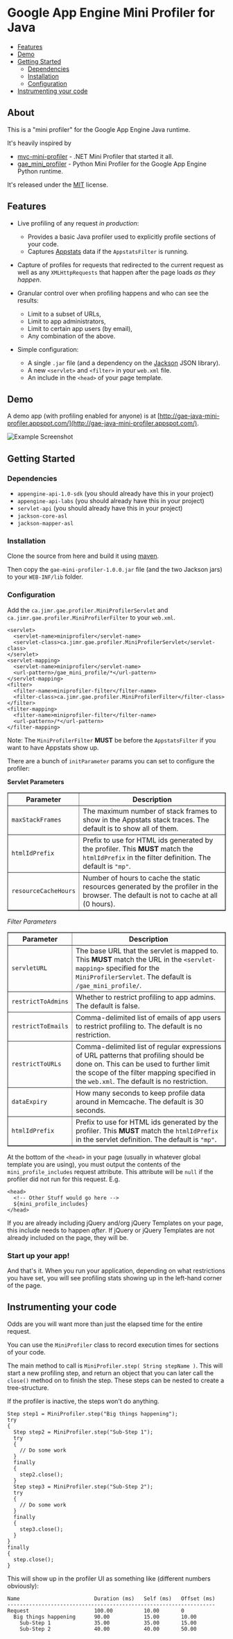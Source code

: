 Google App Engine Mini Profiler for Java
====================================

 - [Features](#features)
 - [Demo](#demo)
 - [Getting Started](#getting-started)
   - [Dependencies](#dependencies)
   - [Installation](#installation)
   - [Configuration](#configuration)
 - [Instrumenting your code](#instrumenting-code)

About
-----

This is a "mini profiler" for the Google App Engine Java runtime.

It's heavily inspired by

 - [mvc-mini-profiler][] - .NET Mini Profiler that started it all.
 - [gae\_mini\_profiler][gaeminiprofiler] - Python Mini Profiler for the Google App Engine Python runtime.

[mvc-mini-profiler]: http://code.google.com/p/mvc-mini-profiler
[gaeminiprofiler]: https://github.com/kamens/gae_mini_profiler

It's released under the [MIT](http://en.wikipedia.org/wiki/MIT_License) license.

<a name="features"></a>
Features
--------

 - Live profiling of any request _in production_:
 
   - Provides a basic Java profiler used to explicitly profile sections of your code.   
   - Captures [Appstats][] data if the `AppstatsFilter` is running.
   
 - Capture of profiles for requests that redirected to the current request as well as any `XMLHttpRequests` that happen after the page loads _as they happen_.
   
 - Granular control over when profiling happens and who can see the results:
 
   - Limit to a subset of URLs,
   - Limit to app administrators,
   - Limit to certain app users (by email),
   - Any combination of the above.
   
 - Simple configuration:
   
   - A single `.jar` file (and a dependency on the [Jackson][] JSON library).
   - A new `<servlet>` and `<filter>` in your `web.xml` file.
   - An include in the `<head>` of your page template.
   
[Appstats]: http://code.google.com/appengine/docs/java/tools/appstats.html
[Jackson]: http://jackson.codehaus.org/

<a name="demo"></a>
Demo
----

A demo app (with profiling enabled for anyone) is at [http://gae-java-mini-profiler.appspot.com/](http://gae-java-mini-profiler.appspot.com/).

<img src="http://gae-java-mini-profiler.appspot.com/images/screenshot-1.png" alt="Example Screenshot" style="max-width: 480px;">

<a name="getting-started"></a>
Getting Started
---------------

<a name="dependencies"></a>
### Dependencies

 - `appengine-api-1.0-sdk` (you should already have this in your project)
 - `appengine-api-labs` (you should already have this in your project)
 - `servlet-api` (you should already have this in your project)
 - `jackson-core-asl`
 - `jackson-mapper-asl`

<a name="installation"></a>
### Installation

Clone the source from here and build it using [maven](http://maven.apache.org/).

Then copy the `gae-mini-profiler-1.0.0.jar` file (and the two Jackson jars) to your `WEB-INF/lib` folder.

<a name="configuration"></a>
### Configuration

Add the `ca.jimr.gae.profiler.MiniProfilerServlet` and `ca.jimr.gae.profiler.MiniProfilerFilter` to your `web.xml`.

    <servlet>
      <servlet-name>miniprofiler</servlet-name>
      <servlet-class>ca.jimr.gae.profiler.MiniProfilerServlet</servlet-class>
    </servlet>
    <servlet-mapping>
      <servlet-name>miniprofiler</servlet-name>
      <url-pattern>/gae_mini_profile/*</url-pattern>
    </servlet-mapping>
    <filter>
      <filter-name>miniprofiler-filter</filter-name>
      <filter-class>ca.jimr.gae.profiler.MiniProfilerFilter</filter-class>
    </filter>
    <filter-mapping>
      <filter-name>miniprofiler-filter</filter-name>
      <url-pattern>/*</url-pattern>
    </filter-mapping>
    
Note: The `MiniProfilerFilter` __MUST__ be before the `AppstatsFilter` if you want to have Appstats show up.

There are a bunch of `initParameter` params you can set to configure the profiler:

__Servlet Parameters__

<table border="1" cellpadding="5" cellspacing="0" width="100%">
 <thead>
  <tr><th width="25%">Parameter</th><th width="75%">Description</th></tr>
 </thead>
 <tbody>
  <tr><td><code>maxStackFrames</code></td><td>The maximum number of stack frames to show in the Appstats stack traces.  The default is to show all of them.</td></tr>
  <tr><td><code>htmlIdPrefix</code></td><td>Prefix to use for HTML ids generated by the profiler.  This <strong>MUST</strong> match the <code>htmlIdPrefix</code> in the filter definition. The default is <code>&quot;mp&quot;</code>.</td></tr>
  <tr><td><code>resourceCacheHours</code></td><td>Number of hours to cache the static resources generated by the profiler in the browser.  The default is not to cache at all (0 hours).</td></tr>  
 </tbody>
</table>

_Filter Parameters_

<table border="1" cellpadding="5" cellspacing="0" width="100%">
 <thead>
  <tr><th width="25%">Parameter</th><th width="75%">Description</th>
 </thead>
 <tbody>
  <tr><td><code>servletURL</code></td><td>The base URL that the servlet is mapped to.  This <strong>MUST</strong> match the URL in the <code>&lt;servlet-mapping&gt;</code> specified for the <code>MiniProfilerServlet</code>.  The default is <code>/gae_mini_profile/</code>.</td></tr>
  <tr><td><code>restrictToAdmins</code></td><td>Whether to restrict profiling to app admins.  The default is false.</td></tr>
  <tr><td><code>restrictToEmails</code></td><td>Comma-delimited list of emails of app users to restrict profiling to.  The default is no restriction.</td></tr>
  <tr><td><code>restrictToURLs</code></td><td>Comma-delimited list of regular expressions of URL patterns that profiling should be done on.  This can be used to further limit the scope of the filter mapping specified in the <code>web.xml</code>. The default is no restriction.</td></tr>
  <tr><td><code>dataExpiry</code></td><td>How many seconds to keep profile data around in Memcache.  The default is 30 seconds.</td></tr>
  <tr><td><code>htmlIdPrefix</code></td><td>Prefix to use for HTML ids generated by the profiler.  This <strong>MUST</strong> match the <code>htmlIdPrefix</code> in the servlet definition. The default is <code>&quot;mp&quot;</code>.</td></tr>
 </tbody>
</table>

At the bottom of the `<head>` in your page (usually in whatever global template you are using), you must output
the contents of the `mini_profile_includes` request attribute.  This attribute will be `null` if the profiler
did not run for this request.  E.g.

    <head>
      <!-- Other Stuff would go here -->
      ${mini_profile_includes}
    </head> 
    
If you are already including jQuery and/org jQuery Templates on your page, this include needs to happen _after_.  If jQuery or jQuery Templates are not already included on the page, they will be.
    
### Start up your app!
    
And that's it.  When you run your application, depending on what restrictions you have set, you will see profiling stats showing
up in the left-hand corner of the page.

<a name="instrumenting-code"></a>
Instrumenting your code
-----------------------

Odds are you will want more than just the elapsed time for the entire request.

You can use the `MiniProfiler` class to record execution times for sections of your code.

The main method to call is `MiniProfiler.step( String stepName )`.  This will start a new profiling step, and return an object that
you can later call the `close()` method on to finish the step. These steps can be nested to create a tree-structure.

If the profiler is inactive, the steps won't do anything.

    Step step1 = MiniProfiler.step("Big things happening");
    try
    {
      Step step2 = MiniProfiler.step("Sub-Step 1");
      try
      {
        // Do some work
      }
      finally
      {
        step2.close();
      }
      Step step3 = MiniProfiler.step("Sub-Step 2");
      try
      {
        // Do some work
      }
      finally
      {
        step3.close();
      }
    }
    finally
    {
      step.close();
    }

This will show up in the profiler UI as something like (different numbers obviously):

    Name                        Duration (ms)   Self (ms)   Offset (ms)
    -------------------------------------------------------------------
    Request                     100.00          10.00       0 
      Big things happening      90.00           15.00       10.00
        Sub-Step 1              35.00           35.00       15.00
        Sub-Step 2              40.00           40.00       50.00        